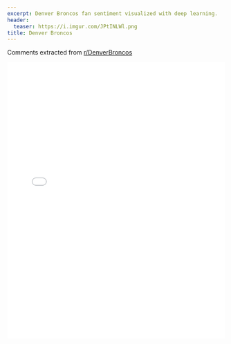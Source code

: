 ```yaml
---
excerpt: Denver Broncos fan sentiment visualized with deep learning.
header:
  teaser: https://i.imgur.com/JPtINLWl.png
title: Denver Broncos
---
```


Comments extracted from [r/DenverBroncos](https://reddit.com/r/DenverBroncos)
<iframe id="igraph" scrolling="no" style="border:none;" seamless="seamless" src="/plots/NFL/DEN.html" height="640" width="100%"></iframe>